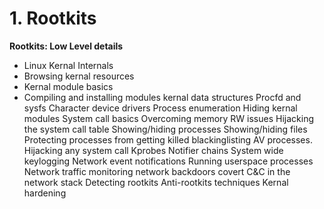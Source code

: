 # 1. Rootkits

**Rootkits: Low Level details**

* Linux Kernal Internals
* Browsing kernal resources
* Kernal module basics
* Compiling and installing modules kernal data structures Procfd and sysfs Character device drivers Process enumeration Hiding kernal modules System call basics Overcoming memory RW issues Hijacking the system call table Showing/hiding processes Showing/hiding files Protecting processes from getting killed blackinglisting AV processes. Hijacking any system call Kprobes Notifier chains System wide keylogging Network event notifications Running userspace processes Network traffic monitoring network backdoors covert C\&C in the network stack Detecting rootkits Anti-rootkits techniques Kernal hardening
